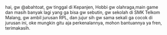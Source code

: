 hai, gw @abahtoat,
gw tinggal di Kepanjen,
Hobbi gw olahraga,main game dan masih banyak lagi yang ga bisa gw sebutin,
gw sekolah di SMK Telkom Malang,
gw ambil jurusan RPL,
dan jujur sih gw sama sekali ga cocok di jurusan ini,
oke mungkin gitu aja perkenalannya,
mohon bantuannya ya fren,
terimakasih.

<!---
abahtoat/abahtoat is a ✨ special ✨ repository because its `README.md` (this file) appears on your GitHub profile.
You can click the Preview link to take a look at your changes.
--->
